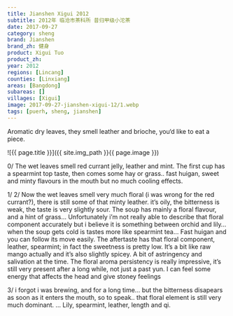 ```yaml
---
title: Jianshen Xigui 2012
subtitle: 2012年 临沧市茶科所 昔归甲级小沱茶
date: 2017-09-27
category: sheng
brand: Jianshen
brand_zh: 健身
product: Xigui Tuo
product_zh: 
year: 2012
regions: [Lincang]
counties: [Linxiang]
areas: [Bangdong]
subareas: []
villages: [Xigui]
image: 2017-09-27-jianshen-xigui-12/1.webp
tags: [puerh, sheng, jianshen]
---
```

Aromatic dry leaves, they smell leather and brioche, you‘d like to eat a piece.

![{{ page.title }}]({{ site.img_path }}{{ page.image }})

0/ The wet leaves smell red currant jelly, leather and mint.
The first cup has a spearmint top taste, then comes some hay or grass.. fast huigan, sweet and minty flavours in the mouth but no much cooling effects.

1/ 2/ Now the wet leaves smell very much floral (i was wrong for the red currant?), there is still some of that minty leather. it’s oily, the bitterness is weak, the taste is very slightly sour. The soup has mainly a floral flavour, and a hint of grass… Unfortunately i’m not really able to describe that floral component accurately but i believe it is something between orchid and lily… when the soup gets cold is tastes more like spearmint tea… Fast huigan and you can follow its move easily. The aftertaste has that floral component, leather, spearmint; in fact the sweetness is pretty low. It’s a bit like raw mango actually and it’s also slightly spicey. A bit of astringency and salivation at the time.
The floral aroma persistency is really impressive, it’s still very present after a long while, not just a past yun.
I can feel some energy that affects the head and give stoney feelings

3/ i forgot i was brewing, and for a long time… but the bitterness disapears as soon as it enters the mouth, so to speak.. that floral element is still very much dominant.
…
Lily, spearmint, leather, length and qi.